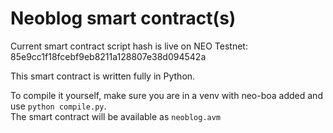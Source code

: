 # Neoblog smart contract(s)

Current smart contract script hash is live on NEO Testnet: 85e9cc1f18fcebf9eb8211a128807e38d094542a

This smart contract is written fully in Python.

To compile it yourself, make sure you are in a venv with neo-boa added and use `python compile.py`.  
The smart contract will be available as `neoblog.avm`
